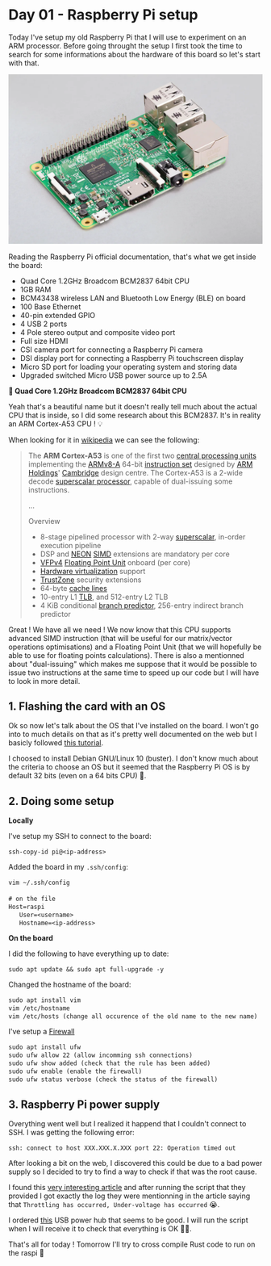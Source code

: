 # Day 01 - Raspberry Pi setup 

Today I've setup my old Raspberry Pi that I will use to experiment on an ARM processor. Before going throught the setup I first took the time to search for some informations about the hardware of this board so let's start with that. 

![](imgs/raspi3b.webp)



Reading the Raspberry Pi official documentation, that's what we get inside the board:

- Quad Core 1.2GHz Broadcom BCM2837 64bit CPU
- 1GB RAM
- BCM43438 wireless LAN and Bluetooth Low Energy (BLE) on board
- 100 Base Ethernet
- 40-pin extended GPIO
- 4 USB 2 ports
- 4 Pole stereo output and composite video port
- Full size HDMI
- CSI camera port for connecting a Raspberry Pi camera
- DSI display port for connecting a Raspberry Pi touchscreen display
- Micro SD port for loading your operating system and storing data
- Upgraded switched Micro USB power source up to 2.5A



**🔎 Quad Core 1.2GHz Broadcom BCM2837 64bit CPU**

Yeah that's a beautiful name but it doesn't really tell much about the actual CPU that is inside, so I did some research about this BCM2837. It's in reality an ARM Cortex-A53 CPU ! 💡

When looking for it in [wikipedia](https://en.wikipedia.org/wiki/ARM_Cortex-A53) we can see the following:

> The **ARM Cortex-A53** is one of the first two [central processing units](https://en.wikipedia.org/wiki/Central_processing_unit) implementing the [ARMv8-A](https://en.wikipedia.org/wiki/ARMv8-A) 64-bit [instruction set](https://en.wikipedia.org/wiki/Instruction_set) designed by [ARM Holdings](https://en.wikipedia.org/wiki/ARM_Holdings)' [Cambridge](https://en.wikipedia.org/wiki/Cambridge) design centre. The Cortex-A53 is a 2-wide decode [superscalar processor](https://en.wikipedia.org/wiki/Superscalar_processor), capable of dual-issuing some instructions.
>
> ...
>
> Overview
>
> - 8-stage pipelined processor with 2-way [superscalar](https://en.wikipedia.org/wiki/Superscalar), in-order execution pipeline
> - DSP and [NEON](https://en.wikipedia.org/wiki/ARM_architecture#Advanced_SIMD_(NEON)) [SIMD](https://en.wikipedia.org/wiki/SIMD) extensions are mandatory per core
> - [VFPv4](https://en.wikipedia.org/wiki/VFP_(instruction_set)) [Floating Point Unit](https://en.wikipedia.org/wiki/Floating-point_unit) onboard (per core)
> - [Hardware virtualization](https://en.wikipedia.org/wiki/Hardware_virtualization) support
> - [TrustZone](https://en.wikipedia.org/wiki/ARM_architecture#Security_extensions) security extensions
> - 64-byte [cache lines](https://en.wikipedia.org/wiki/Cache_line)
> - 10-entry L1 [TLB](https://en.wikipedia.org/wiki/Translation_Lookaside_Buffer), and 512-entry L2 TLB
> - 4 KiB conditional [branch predictor](https://en.wikipedia.org/wiki/Branch_predictor), 256-entry indirect branch predictor

Great ! We have all we need ! We now know that this CPU supports advanced SIMD instruction (that will be useful for our matrix/vector operations optimisations) and a Floating Point Unit (that we will hopefully be able to use for floating points calculations). There is also a mentionned about "dual-issuing" which makes me suppose that it would be possible to issue two instructions at the same time to speed up our code but I will have to look in more detail.

## 1. Flashing the card with an OS

Ok so now let's talk about the OS that I've installed on the board. I won't go into to much details on that as it's pretty well documented on the web but I basicly followed [this tutorial](https://www.raspberrypi.com/documentation/computers/getting-started.html).

I choosed to install Debian GNU/Linux 10 (buster). I don't know much about the criteria to choose an OS but it seemed that the Raspberry Pi OS is by default 32 bits (even on a 64 bits CPU) 🤔.



## 2. Doing some setup

**Locally**

I've setup my SSH to connect to the board:

```
ssh-copy-id pi@<ip-address>
```

Added the board in my `.ssh/config`:

```
vim ~/.ssh/config

# on the file 
Host=raspi
   User=<username>
   Hostname=<ip-address>
```

**On the board**

I did the following to have everything up to date:

```
sudo apt update && sudo apt full-upgrade -y
```

Changed the hostname of the board:

```
sudo apt install vim
vim /etc/hostname
vim /etc/hosts (change all occurence of the old name to the new name)
```

I've setup a [Firewall](https://doc.ubuntu-fr.org/ufw)

```
sudo apt install ufw
sudo ufw allow 22 (allow incomming ssh connections)
sudo ufw show added (check that the rule has been added)
sudo ufw enable (enable the firewall)
sudo ufw status verbose (check the status of the firewall)
```

## 3. Raspberry Pi power supply

Overything went well but I realized it happend that I couldn't connect to SSH. I was getting the following error:

```
ssh: connect to host XXX.XXX.X.XXX port 22: Operation timed out
```

After looking a bit on the web, I discovered this could be due to a bad power supply so I decided to try to find a way to check if that was the root cause.

I found this [very interesting article](https://bia.is/2019/02/02/raspberry-pi-check-your-power-supply/) and after running the script that they provided I got exactly the log they were mentionning in the article saying that `Throttling has occurred, Under-voltage has occurred` 😭.

I ordered [this](https://www.amazon.fr/gp/product/B00PTLSH9G/ref=ppx_yo_dt_b_asin_title_o00_s00?ie=UTF8&psc=1) USB power hub that seems to be good. I will run the script when I will receive it to check that everything is OK 🔋🔌.



That's all for today ! Tomorrow I'll try to cross compile Rust code to run on the raspi 🦀



